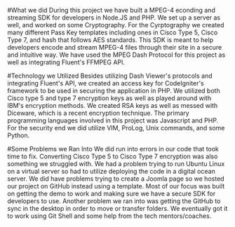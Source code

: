 #What we did
During this project we have built a MPEG-4 econding and streaming SDK for developers in Node.JS and PHP. We set up a server as well,
and worked on some Cryptography. For the Cyrptography we created many different Pass Key templates including ones in Cisco Type 5, Cisco
Type 7, and hash that follows AES standards. This SDK is meant to help developers encode and stream MPEG-4 files through their site in a
secure and intuitive way. We have used the MPEG Dash Protocol for this project as well as integrating Fluent's FFMPEG API. 

#Technology we Utilized
Besides utilizing Dash Viewer's protocols and integrating Fluent's API, we created an access key for CodeIgniter's framework to be used in securing the application in PHP. We utilized both Cisco type 5 and type 7 encryption keys as well as played around with IBM's encryption methods. We created RSA keys as well as messed with Diceware, which is a recent encryption technique. The primary programming languages involved in this project was Javascript and PHP. For the security end we did utilize VIM, ProLog, Unix commands, and some Python. 

#Some Problems we Ran Into
We did run into errors in our code that took time to fix. Converting Cisco Type 5 to Cisco Type 7 encryption was also something we struggled with. We had a problem trying to run Ubuntu Linux on a virtual server so had to utilize deploying the code in a digital ocean server. We did have problems trying to create a Joomla page so we hosted our project on GitHub instead using a template. Most of our focus was built on getting the demo to work and making sure we have a secure SDK for developers to use. Another problem we ran into was getting the GitHub to sync in the desktop in order to move or transfer folders. We eventually got it to work using Git Shell and some help from the tech mentors/coaches. 
